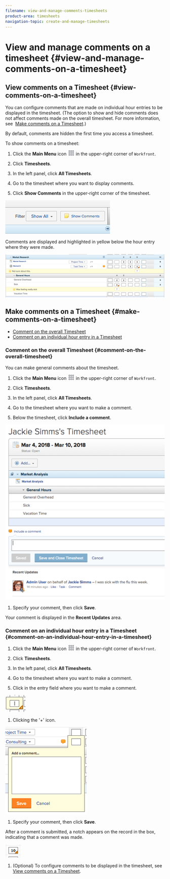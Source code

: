 ```yaml
---
filename: view-and-manage-comments-timesheets
product-area: timesheets
navigation-topic: create-and-manage-timesheets
---
```





# View and manage comments on a timesheet {#view-and-manage-comments-on-a-timesheet}



## View comments on a Timesheet {#view-comments-on-a-timesheet}

You can configure comments that are made on individual&nbsp;hour entries to be displayed in the timesheet. (The option to show and hide comments does not affect comments made on the overall timesheet. For more information, see&nbsp; [Make comments on a Timesheet](#making-comments-on-a-timesheet).)


By default, comments are hidden the first time you&nbsp;access a timesheet.


To show comments on a timesheet:



1. Click the **Main Menu** icon ![](assets/main-menu-icon.png) in the upper-right corner of `Workfront`.

1. Click **Timesheets**.
1. In the left panel, click **All Timesheets**.
1. Go to the timesheet where you want to display comments.
1.  Click **Show Comments**&nbsp;in the upper-right corner of the timesheet.


   ![Screen_Shot_2017-03-22_at_11.27.58_AM.png](assets/screen-shot-2017-03-22-at-11.27.58-am.png)




   Comments are displayed and highlighted in yellow below the hour entry where they were made.


   ![timesheet_comment_displayed.png](assets/timesheet-comment-displayed-600x161.png)   






## Make comments on a Timesheet {#make-comments-on-a-timesheet}




* [Comment on the overall Timesheet](#commenting-on-an-overall-timesheet) 
* [Comment on an individual hour entry in a Timesheet](#commenting-on-an-individual-hour-entry-in-a-timesheet) 




### Comment on the overall Timesheet {#comment-on-the-overall-timesheet}

You can make general comments about the timesheet.



1. Click the **Main Menu** icon ![](assets/main-menu-icon.png) in the upper-right corner of `Workfront`.

1. Click **Timesheets**.
1. In the left panel, click **All Timesheets**.
1. Go to the timesheet where you want to make a comment.
1.  Below the timesheet, click **Include a comment**.


   ![timesheet_comment_enter.png](assets/timesheet-comment-enter-546x597.png)



1.  Specify your comment, then click **Save**.


   Your comment is displayed in the **Recent Updates** area.





### Comment on an individual hour entry in a Timesheet {#comment-on-an-individual-hour-entry-in-a-timesheet}




1. Click the **Main Menu** icon ![](assets/main-menu-icon.png) in the upper-right corner of `Workfront`.

1. Click **Timesheets**.
1. In the left panel, click **All Timesheets**.
1. Go to the timesheet where you want to make a comment.
1.  Click in the entry field where you want to make a comment.


   ![](assets/14.png)



1.  Clicking the '+' icon.


   ![timesheet_comment_entry.png](assets/timesheet-comment-entry.png)



1.  Specify your comment, then click **Save**.


   After a comment is submitted, a notch appears on the record in the box, indicating that a comment was made.


   ![](assets/15.png)



1. (Optional) To configure comments to be displayed in the timesheet, see [View comments on a Timesheet](#viewing-comments-on-a-timesheet).


